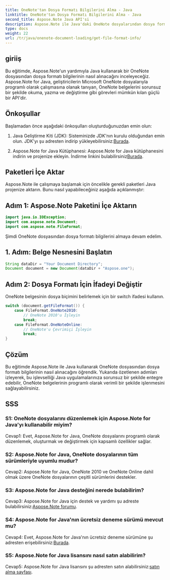 ```yaml
---
title: OneNote'tan Dosya Formatı Bilgilerini Alma - Java
linktitle: OneNote'tan Dosya Formatı Bilgilerini Alma - Java
second_title: Aspose.Note Java API'si
description: Aspose.Note ile Java'daki OneNote dosyalarından dosya formatı ayrıntılarını çıkarmayı öğrenin. Bu kapsamlı eğitimi takip ederek Java uygulamalarınızı geliştirin.
type: docs
weight: 22
url: /tr/java/onenote-document-loading/get-file-format-info/
---
```

## giriiş

Bu eğitimde, Aspose.Note'un yardımıyla Java kullanarak bir OneNote dosyasından dosya formatı bilgilerinin nasıl alınacağını inceleyeceğiz. Aspose.Note for Java, geliştiricilerin Microsoft OneNote dosyalarıyla programlı olarak çalışmasına olanak tanıyan, OneNote belgelerini sorunsuz bir şekilde okuma, yazma ve değiştirme gibi görevleri mümkün kılan güçlü bir API'dir.

## Önkoşullar

Başlamadan önce aşağıdaki önkoşulları oluşturduğunuzdan emin olun:

1.  Java Geliştirme Kiti (JDK): Sisteminizde JDK'nın kurulu olduğundan emin olun. JDK'yı şu adresten indirip yükleyebilirsiniz:[Burada](https://www.oracle.com/java/technologies/javase-jdk11-downloads.html).

2.  Aspose.Note for Java Kütüphanesi: Aspose.Note for Java kütüphanesini indirin ve projenize ekleyin. İndirme linkini bulabilirsiniz[Burada](https://releases.aspose.com/note/java/).

## Paketleri İçe Aktar

Aspose.Note ile çalışmaya başlamak için öncelikle gerekli paketleri Java projenize aktarın. Bunu nasıl yapabileceğiniz aşağıda açıklanmıştır:

## Adım 1: Aspose.Note Paketini İçe Aktarın

```java
import java.io.IOException;
import com.aspose.note.Document;
import com.aspose.note.FileFormat;
```

Şimdi OneNote dosyasından dosya formatı bilgilerini almaya devam edelim.

## 1. Adım: Belge Nesnesini Başlatın

```java
String dataDir = "Your Document Directory";
Document document = new Document(dataDir + "Aspose.one");
```

## Adım 2: Dosya Formatı İçin İfadeyi Değiştir

OneNote belgesinin dosya biçimini belirlemek için bir switch ifadesi kullanın.

```java
switch (document.getFileFormat()) {
    case FileFormat.OneNote2010:
        // OneNote 2010'u İşleyin
        break;
    case FileFormat.OneNoteOnline:
        // OneNote'u Çevrimiçi İşleyin
        break;
}
```

## Çözüm

Bu eğitimde Aspose.Note ile Java kullanarak OneNote dosyasından dosya formatı bilgilerinin nasıl alınacağını öğrendik. Yukarıda özetlenen adımları izleyerek, bu işlevselliği Java uygulamalarınıza sorunsuz bir şekilde entegre edebilir, OneNote belgelerinin programlı olarak verimli bir şekilde işlenmesini sağlayabilirsiniz.

## SSS

### S1: OneNote dosyalarını düzenlemek için Aspose.Note for Java'yı kullanabilir miyim?

Cevap1: Evet, Aspose.Note for Java, OneNote dosyalarını programlı olarak düzenlemek, oluşturmak ve değiştirmek için kapsamlı özellikler sağlar.

### S2: Aspose.Note for Java, OneNote dosyalarının tüm sürümleriyle uyumlu mudur?

Cevap2: Aspose.Note for Java, OneNote 2010 ve OneNote Online dahil olmak üzere OneNote dosyalarının çeşitli sürümlerini destekler.

### S3: Aspose.Note for Java desteğini nerede bulabilirim?

Cevap3: Aspose.Note for Java için destek ve yardımı şu adreste bulabilirsiniz:[Aspose.Note forumu](https://forum.aspose.com/c/note/28).

### S4: Aspose.Note for Java'nın ücretsiz deneme sürümü mevcut mu?

 Cevap4: Evet, Aspose.Note for Java'nın ücretsiz deneme sürümüne şu adresten erişebilirsiniz:[Burada](https://releases.aspose.com/).

### S5: Aspose.Note for Java lisansını nasıl satın alabilirim?

 Cevap5: Aspose.Note for Java lisansını şu adresten satın alabilirsiniz:[satın alma sayfası](https://purchase.aspose.com/buy).